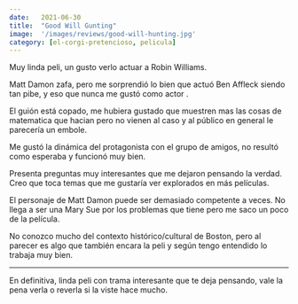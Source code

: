 ```yaml
---
date:   2021-06-30
title:  "Good Will Gunting"
image:  '/images/reviews/good-will-hunting.jpg'
category: [el-corgi-pretencioso, pelicula]
---
```

Muy linda peli, un gusto verlo actuar a Robin Williams.

Matt Damon zafa, pero me sorprendió lo bien que actuó Ben Affleck siendo tan pibe, y eso que nunca me gustó como actor .

El guión está copado, me hubiera gustado que muestren mas las cosas de matematica que hacian pero no vienen al caso y al público en general le parecería un embole.

Me gustó la dinámica del protagonista con el grupo de amigos, no resultó como esperaba y funcionó muy bien.

Presenta preguntas muy interesantes que me dejaron pensando la verdad. Creo que toca temas que me gustaría ver explorados en más películas.

El personaje de Matt Damon puede ser demasiado competente a veces. No llega a ser una Mary Sue por los problemas que tiene pero me saco un poco de la película.

No conozco mucho del contexto histórico/cultural de Boston, pero al parecer es algo que también encara la peli y según tengo entendido lo trabaja muy bien.

<hr>

En definitiva, linda peli con trama interesante que te deja pensando, vale la pena verla o reverla si la viste hace mucho.
